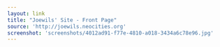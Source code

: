 ```yaml
---
layout: link
title: "Joewils' Site - Front Page"
source: 'http://joewils.neocities.org'
screenshot: 'screenshots/4012ad91-f77e-4810-a018-3434a6c78e96.jpg'
---
```


